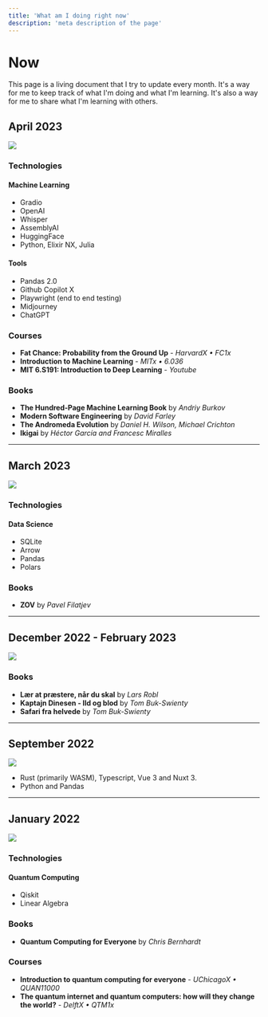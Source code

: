 ```yaml
---
title: 'What am I doing right now'
description: 'meta description of the page'
---
```


# Now

This page is a living document that I try to update every month. It's a way for me to keep track of what I'm doing and what I'm learning. It's also a way for me to share what I'm learning with others.
<!-- Content of the page -->
## April 2023

<img src="img/ai.jpg" class="lg:w-72 md:w-48 w-32 rounded-lg">

### Technologies


#### Machine Learning

- Gradio
- OpenAI
- Whisper
- AssemblyAI
- HuggingFace
- Python, Elixir NX, Julia



#### Tools

- Pandas 2.0
- Github Copilot X
- Playwright (end to end testing)
- Midjourney
- ChatGPT
### Courses

- __Fat Chance: Probability from the Ground Up__ - _HarvardX • FC1x_
- __Introduction to Machine Learning__ - _MITx • 6.036_
- __MIT 6.S191: Introduction to Deep Learning__ - _Youtube_

### Books

- __The Hundred-Page Machine Learning Book__ by _Andriy Burkov_
- __Modern Software Engineering__ by _David Farley_
- __The Andromeda Evolution__ by _Daniel H. Wilson, Michael Crichton_
- __Ikigai__ by _Héctor García and Francesc Miralles_

---

## March 2023

<img src="img/python.jpg" class="lg:w-72 md:w-48 w-32 rounded-lg">

### Technologies

#### Data Science

- SQLite
- Arrow
- Pandas
- Polars

### Books

- __ZOV__ by _Pavel Filatjev_

---

## December 2022 - February 2023

<img src="img/relax.jpg" class="lg:w-72 md:w-48 w-32  rounded-lg">

### Books

- __Lær at præstere, når du skal__ by _Lars Robl_
- __Kaptajn Dinesen - Ild og blod__ by _Tom Buk-Swienty_
- __Safari fra helvede__ by _Tom Buk-Swienty_

---
## September 2022

<img src="img/pc.jpg" class="lg:w-72 md:w-48 w-32 rounded-lg">

- Rust (primarily WASM), Typescript, Vue 3 and Nuxt 3.
- Python and Pandas

---
## January 2022

<img src="img/qc.jpg" class="lg:w-72 md:w-48 w-32 rounded-lg">

### Technologies
#### Quantum Computing

- Qiskit
- Linear Algebra
### Books

- __Quantum Computing for Everyone__ by _Chris Bernhardt_


### Courses

- __Introduction to quantum computing for everyone__ - _UChicagoX • QUAN11000_
- __The quantum internet and quantum computers: how will they change the world?__ - _DelftX • QTM1x_
